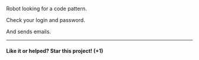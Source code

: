 Robot looking for a code pattern. 

Check your login and password.

And sends emails.

----
#### Like it or helped? Star this project! (+1)
